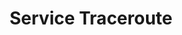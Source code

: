---
layout: page
title: Service Traceroute
description: "Tracing paths of application flows"
# img: assets/img/tr.png
importance: 4
category: Projects
redirect: https://github.com/inria-muse/service-traceroute
tags: [software]
# agencies: [ANR]
---